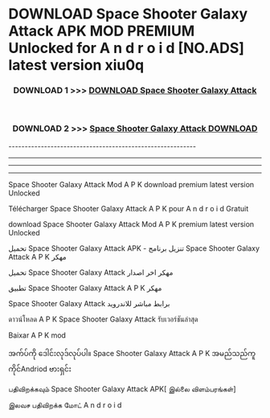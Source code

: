 # DOWNLOAD Space Shooter Galaxy Attack APK MOD PREMIUM Unlocked for A n d r o i d [NO.ADS] latest version xiu0q 



<div align="center">

<h3>DOWNLOAD 1 >>> <a href="https://getmod2.web.app/?judul=Space Shooter Galaxy Attack">DOWNLOAD Space Shooter Galaxy Attack</a></h3><br>

<h3>DOWNLOAD 2 >>> <a href="https://getmod2.web.app/?judul=Space Shooter Galaxy Attack">Space Shooter Galaxy Attack DOWNLOAD </a></h3>

</div>
----------------------------------------------------------

----------------------------------------------------------

----------------------------------------------------------

----------------------------------------------------------

Space Shooter Galaxy Attack Mod A P K download premium latest version Unlocked

Télécharger Space Shooter Galaxy Attack A P K pour A n d r o i d Gratuit

download Space Shooter Galaxy Attack Mod A P K premium latest version Unlocked

تحميل Space Shooter Galaxy Attack APK - تنزيل برنامج Space Shooter Galaxy Attack A P K مهكر

تحميل Space Shooter Galaxy Attack مهكر اخر اصدار

تطبيق Space Shooter Galaxy Attack A P K مهكر

Space Shooter Galaxy Attack برابط مباشر للاندرويد

ดาวน์โหลด A P K Space Shooter Galaxy Attack รับเวอร์ชันล่าสุด

Baixar A P K mod

အက်ပ်ကို ဒေါင်းလုဒ်လုပ်ပါ။ Space Shooter Galaxy Attack A P K အမည်သည်ကူကိုင်Andriod ဗားရှင်း

பதிவிறக்கவும் Space Shooter Galaxy Attack APK[ இல்லை விளம்பரங்கள்] 
 
இலவச பதிவிறக்க மோட் A n d r o i d



